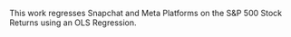 This work regresses Snapchat and Meta Platforms on the S&P 500 Stock Returns using an OLS Regression.
